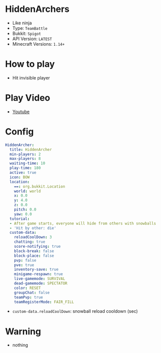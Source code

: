 # HiddenArchers
- Like ninja
- Type: `TeamBattle`
- Bukkit: `Spigot` 
- API Version: `LATEST`
- Minecraft Versions: `1.14+`

# How to play
- Hit invisible player

# Play Video
- [Youtube](https://www.youtube.com/watch?v=qgSD38AAc6A)

# Config
```yaml
HiddenArcher:
  title: HiddenArcher
  min-players: 2
  max-players: 8
  waiting-time: 10
  play-time: 180
  active: true
  icon: BOW
  location:
    ==: org.bukkit.Location
    world: world
    x: 0.0
    y: 4.0
    z: 0.0
    pitch: 0.0
    yaw: 0.0
  tutorial:
  - After game starts, everyone will hide from others with snowballs
  - 'Hit by other: die'
  custom-data:
    reloadCoolDown: 3
    chatting: true
    score-notifying: true
    block-break: false
    block-place: false
    pvp: false
    pve: true
    inventory-save: true
    minigame-respawn: true
    live-gamemode: SURVIVAL
    dead-gamemode: SPECTATOR
    color: RESET
    groupChat: false
    teamPvp: true
    teamRegisterMode: FAIR_FILL
```
- `custom-data.reloadCoolDown`: snowball reload cooldown (sec)

# Warning
- nothing